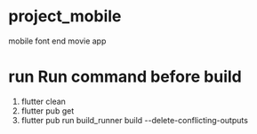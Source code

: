 # project_mobile
mobile font end movie app
# run Run command before build
1. flutter clean
2. flutter pub get
3. flutter pub run build_runner build --delete-conflicting-outputs
